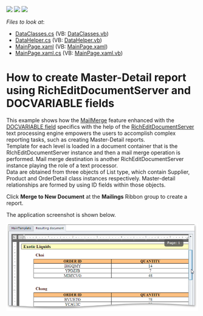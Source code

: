 <!-- default badges list -->
![](https://img.shields.io/endpoint?url=https://codecentral.devexpress.com/api/v1/VersionRange/128606553/11.1.4%2B)
[![](https://img.shields.io/badge/Open_in_DevExpress_Support_Center-FF7200?style=flat-square&logo=DevExpress&logoColor=white)](https://supportcenter.devexpress.com/ticket/details/E3377)
[![](https://img.shields.io/badge/📖_How_to_use_DevExpress_Examples-e9f6fc?style=flat-square)](https://docs.devexpress.com/GeneralInformation/403183)
<!-- default badges end -->
<!-- default file list -->
*Files to look at*:

* [DataClasses.cs](./CS/MasterDetailExample/DataClasses.cs) (VB: [DataClasses.vb](./VB/MasterDetailExample/DataClasses.vb))
* [DataHelper.cs](./CS/MasterDetailExample/DataHelper.cs) (VB: [DataHelper.vb](./VB/MasterDetailExample/DataHelper.vb))
* [MainPage.xaml](./CS/MasterDetailExample/MainPage.xaml) (VB: [MainPage.xaml](./VB/MasterDetailExample/MainPage.xaml))
* [MainPage.xaml.cs](./CS/MasterDetailExample/MainPage.xaml.cs) (VB: [MainPage.xaml.vb](./VB/MasterDetailExample/MainPage.xaml.vb))
<!-- default file list end -->
# How to create Master-Detail report using RichEditDocumentServer and DOCVARIABLE fields


<p>This example shows how the <a href="http://documentation.devexpress.com/#Silverlight/CustomDocument5658"><u>MailMerge</u></a> feature enhanced with the <a href="http://documentation.devexpress.com/#Silverlight/CustomDocument5648"><u>DOCVARIABLE field</u></a> specifics with the help of the <a href="http://documentation.devexpress.com/#CoreLibraries/clsDevExpressXtraRichEditRichEditDocumentServertopic"><u>RichEditDocumentServer</u></a> text processing engine empowers the users to accomplish complex reporting tasks, such as creating Master-Detail reports. <br />
Template for each level is loaded in a document container that is the RIchEditDocumentServer instance and then a mail merge operation is performed. Mail merge destination is another RichEditDocumentServer instance playing the role of a text processor.<br />
Data are obtained from three objects of List type, which contain Supplier, Product and OrderDetail class instances respectively. Master-detail relationships are formed by using ID fields within those objects.</p><p>Click <strong>Merge to New Document</strong> at the <strong>Mailings</strong> Ribbon group to create a report.</p><p>The application screenshot is shown below.</p><p><img src="https://raw.githubusercontent.com/DevExpress-Examples/how-to-create-master-detail-report-using-richeditdocumentserver-and-docvariable-fields-e3377/11.1.4+/media/70877dbb-d7e1-47dd-a569-12b915bdfe1a.png"></p>

<br/>


